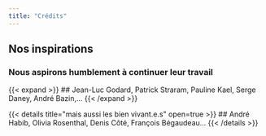 ```yaml
---
title: "Crédits"
---
```


## Nos inspirations

### Nous aspirons humblement à continuer leur travail

{{< expand >}} ## Jean-Luc Godard, Patrick Straram, Pauline Kael, Serge Daney, André Bazin,... {{< /expand >}}


{{< details title="mais aussi les bien vivant.e.s" open=true >}} ## André Habib, Olivia Rosenthal, Denis Côté, François Bégaudeau... {{< /details >}}


